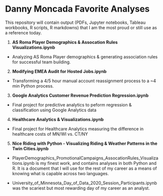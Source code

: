 # Danny Moncada Favorite Analyses

This repository will contain output (PDFs, Jupyter notebooks, Tableau workbooks, R scripts, R markdowns)  that I am the most proud or still use as a reference today.

1.  <b>AS Roma Player Demographics & Assocation Rules Visualizations.ipynb</b>
* Analyzing AS Roma Player demographics & generating association rules for successful team building.

2.  <b>Modifying EMEA Audit for Hosted Jobs.ipynb</b>
* Transforming a 4/5 hour manual account reassignment process to a ~4 min Python process.

3.  <b>Google Analytics Customer Revenue Prediction Regression.ipynb</b>
* Final project for predictive analytics to peform regression & classification using Google Analytics data

4.  <b>Healthcare Analytics & Visualizations.ipynb</b>
* Final project for Healthcare Analytics measuring the difference in healthcare costs of MN/WI vs. CT/NY

5.  <b>Nice Riding with Python - Visualizing Riding & Weather Patterns in the Twin Cities.ipynb</b>

* PlayerDemographics_PromotionalCampaigns_AssocationRules_Visualizations.ipynb is my finest work, and contains analyses in both Python and R.  It is a document that I will use for the rest of my career as a means of knowing what is capable across two languages.

* University_of_Minnesota_Day_of_Data_2020_Session_Participants.ipynb was the scariest but most rewarding day of my career as an analyst.